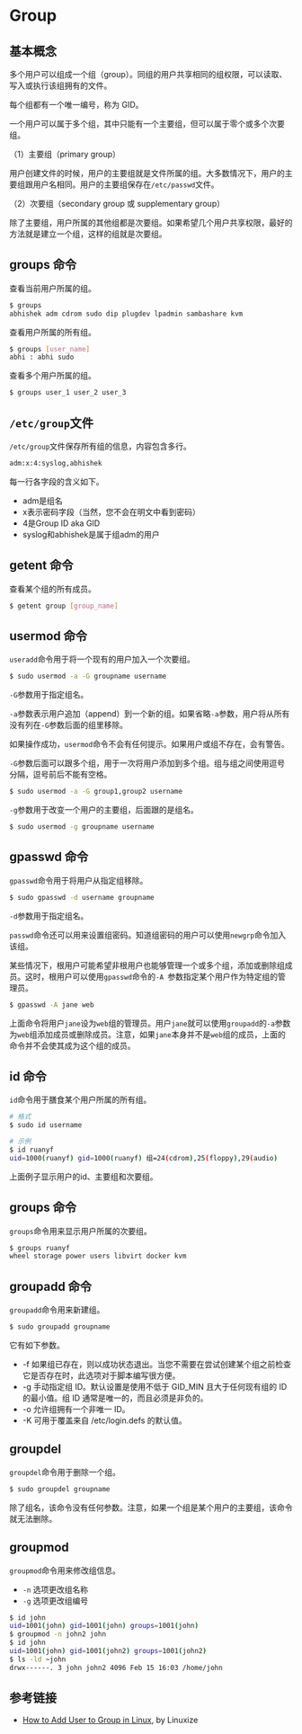 # Group

## 基本概念

多个用户可以组成一个组（group）。同组的用户共享相同的组权限，可以读取、写入或执行该组拥有的文件。

每个组都有一个唯一编号，称为 GID。

一个用户可以属于多个组，其中只能有一个主要组，但可以属于零个或多个次要组。

（1）主要组（primary group）

用户创建文件的时候，用户的主要组就是文件所属的组。大多数情况下，用户的主要组跟用户名相同。用户的主要组保存在`/etc/passwd`文件。

（2）次要组（secondary group 或 supplementary group）

除了主要组，用户所属的其他组都是次要组。如果希望几个用户共享权限，最好的方法就是建立一个组，这样的组就是次要组。

## groups 命令

查看当前用户所属的组。

```bash
$ groups
abhishek adm cdrom sudo dip plugdev lpadmin sambashare kvm
```

查看用户所属的所有组。

```bash
$ groups [user_name]
abhi : abhi sudo
```

查看多个用户所属的组。

```bash
$ groups user_1 user_2 user_3
```

## `/etc/group`文件

`/etc/group`文件保存所有组的信息，内容包含多行。

```bash
adm:x:4:syslog,abhishek
```

每一行各字段的含义如下。

- adm是组名
- x表示密码字段（当然，您不会在明文中看到密码）
- 4是Group ID aka GID
- syslog和abhishek是属于组adm的用户

## getent 命令

查看某个组的所有成员。

```bash
$ getent group [group_name]
```

## usermod 命令

`useradd`命令用于将一个现有的用户加入一个次要组。

```bash
$ sudo usermod -a -G groupname username
```

`-G`参数用于指定组名。

`-a`参数表示用户追加（append）到一个新的组。如果省略`-a`参数，用户将从所有没有列在`-G`参数后面的组里移除。

如果操作成功，`usermod`命令不会有任何提示。如果用户或组不存在，会有警告。

`-G`参数后面可以跟多个组，用于一次将用户添加到多个组。组与组之间使用逗号分隔，逗号前后不能有空格。

```bash
$ sudo usermod -a -G group1,group2 username
```

`-g`参数用于改变一个用户的主要组，后面跟的是组名。

```bash
$ sudo usermod -g groupname username
```

## gpasswd 命令

`gpasswd`命令用于将用户从指定组移除。

```bash
$ sudo gpasswd -d username groupname
```

`-d`参数用于指定组名。

`passwd`命令还可以用来设置组密码。知道组密码的用户可以使用`newgrp`命令加入该组。

某些情况下，根用户可能希望非根用户也能够管理一个或多个组，添加或删除组成员。这时，根用户可以使用`gpasswd`命令的`-A `参数指定某个用户作为特定组的管理员。

```bash
$ gpasswd -A jane web
```

上面命令将用户`jane`设为`web`组的管理员。用户`jane`就可以使用`groupadd`的`-a`参数为`web`组添加成员或删除成员。注意，如果`jane`本身并不是`web`组的成员，上面的命令并不会使其成为这个组的成员。

## id 命令

`id`命令用于膳食某个用户所属的所有组。

```bash
# 格式
$ sudo id username

# 示例
$ id ruanyf
uid=1000(ruanyf) gid=1000(ruanyf) 组=24(cdrom),25(floppy),29(audio)
```

上面例子显示用户的id、主要组和次要组。

## groups 命令

`groups`命令用来显示用户所属的次要组。

```bash
$ groups ruanyf
wheel storage power users libvirt docker kvm
```

## groupadd 命令

`groupadd`命令用来新建组。

```bash
$ sudo groupadd groupname
```

它有如下参数。

- -f	如果组已存在，则以成功状态退出。当您不需要在尝试创建某个组之前检查它是否存在时，此选项对于脚本编写很方便。
- -g	手动指定组 ID。默认设置是使用不低于 GID_MIN 且大于任何现有组的 ID 的最小值。组 ID 通常是唯一的，而且必须是非负的。
- -o	允许组拥有一个非唯一 ID。
- -K	可用于覆盖来自 /etc/login.defs 的默认值。

## groupdel

`groupdel`命令用于删除一个组。

```bash
$ sudo groupdel groupname
```

除了组名，该命令没有任何参数。注意，如果一个组是某个用户的主要组，该命令就无法删除。

## groupmod

`groupmod`命令用来修改组信息。

- `-n` 选项更改组名称
- `-g` 选项更改组编号

```bash
$ id john
uid=1001(john) gid=1001(john) groups=1001(john)
$ groupmod -n john2 john
$ id john
uid=1001(john) gid=1001(john2) groups=1001(john2)
$ ls -ld ~john
drwx------. 3 john john2 4096 Feb 15 16:03 /home/john
```

## 参考链接

- [How to Add User to Group in Linux](https://linuxize.com/post/how-to-add-user-to-group-in-linux/), by Linuxize
